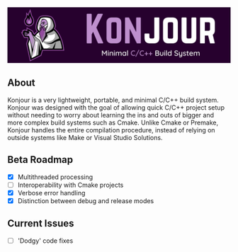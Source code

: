<img src="branding/banner.png">

## About
Konjour is a very lightweight, portable, and minimal C/C++ build system. Konjour was designed with the goal of allowing quick C/C++ project setup without needing to worry about learning the ins and outs of bigger and more complex build systems such as Cmake. Unlike Cmake or Premake, Konjour handles the entire compilation procedure, instead of relying on outside systems like Make or Visual Studio Solutions.

## Beta Roadmap
- [X] Multithreaded processing
- [ ] Interoperability with Cmake projects
- [X] Verbose error handling
- [X] Distinction between debug and release modes

## Current Issues
- [ ] 'Dodgy' code fixes
